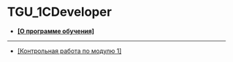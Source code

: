 # TGU_1CDeveloper

- __[[О программе обучения]](about.md)__
---
- [[Контрольная работа по модулю 1]](1CDevTestUnload/Test_Module_1.dt)
